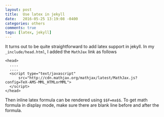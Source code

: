 ```yaml
---
layout: post
title:  Use latex in jekyll
date:   2016-05-25 13:19:08 -0400
categories: others
comments: true
tags: [latex, jekyll]
---
```


It turns out to be quite straightforward to add latex support in jekyll.
In my `_include/head.html`, I added the `MathJax` link as follows

```
<head>
  ....
  ....
  <script type="text/javascript"
      src="http://cdn.mathjax.org/mathjax/latest/MathJax.js?config=TeX-AMS-MML_HTMLorMML">
  </script>
</head>
```
Then inline latex formula can be rendered using `$$F=ma$$`. 
To get math formula in display mode, make sure there are blank 
line before and after the formula. 

